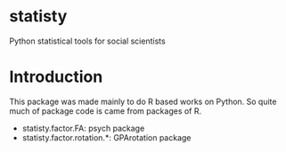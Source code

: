 statisty
========

Python statistical tools for social scientists

Introduction
============
This package was made mainly to do R based works on Python. So quite much of package code is came from packages of R.

* statisty.factor.FA: psych package
* statisty.factor.rotation.*: GPArotation package